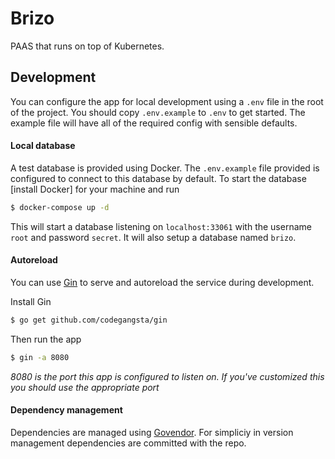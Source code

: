 # Brizo

PAAS that runs on top of Kubernetes.

## Development

You can configure the app for local development using a `.env` file in the root of the project. You should copy `.env.example` to `.env` to get started.
The example file will have all of the required config with sensible defaults.

#### Local database

A test database is provided using Docker. The `.env.example` file provided is configured to connect to this database by default. To start the database [install Docker] for 
your machine and run
```sh
$ docker-compose up -d
```

This will start a database listening on `localhost:33061` with the username `root` and password `secret`. It will also setup a database named `brizo`.

#### Autoreload

You can use [Gin](https://github.com/codegangsta/gin) to serve and autoreload the service during development.

Install Gin
```sh
$ go get github.com/codegangsta/gin
```

Then run the app
```sh
$ gin -a 8080
```
*8080 is the port this app is configured to listen on. If you've customized this you should use the appropriate port*

#### Dependency management

Dependencies are managed using [Govendor](https://github.com/kardianos/govendor). For simpliciy in version management
dependencies are committed with the repo.
